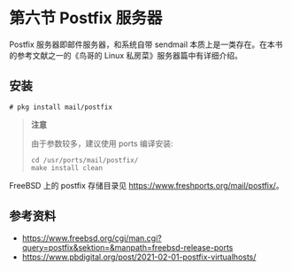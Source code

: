 # 第六节 Postfix 服务器

Postfix 服务器即邮件服务器，和系统自带 sendmail 本质上是一类存在。在本书的参考文献之一的《鸟哥的 Linux 私房菜》服务器篇中有详细介绍。

## 安装

```
# pkg install mail/postfix
```

>**注意**
>
>由于参数较多，建议使用 ports 编译安装:
>
>```
>cd /usr/ports/mail/postfix/
>make install clean
>```


FreeBSD 上的 postfix 存储目录见 <https://www.freshports.org/mail/postfix/>。

## 参考资料

 - <https://www.freebsd.org/cgi/man.cgi?query=postfix&sektion=&manpath=freebsd-release-ports>
 - <https://www.pbdigital.org/post/2021-02-01-postfix-virtualhosts/>

